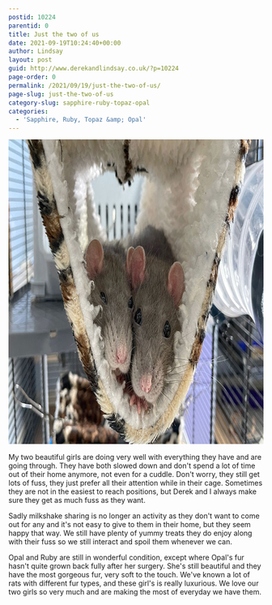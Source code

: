 ```yaml
---
postid: 10224
parentid: 0
title: Just the two of us
date: 2021-09-19T10:24:40+00:00
author: Lindsay
layout: post
guid: http://www.derekandlindsay.co.uk/?p=10224
page-order: 0
permalink: /2021/09/19/just-the-two-of-us/
page-slug: just-the-two-of-us
category-slug: sapphire-ruby-topaz-opal
categories:
  - 'Sapphire, Ruby, Topaz &amp; Opal'
---
```

<img src="/wp-content/uploads/2021/09/post_1313.jpg" alt="My two old age rats, Opal and Ruby snuggled in their hammock" title="My two old age rats, Opal and Ruby snuggled in their hammock" width="940" height="601" class="aligncenter size-full wp-image-10225" />

My two beautiful girls are doing very well with everything they have and are going through. They have both slowed down and don't spend a lot of time out of their home anymore, not even for a cuddle. Don't worry, they still get lots of fuss, they just prefer all their attention while in their cage. Sometimes they are not in the easiest to reach positions, but Derek and I always make sure they get as much fuss as they want.

Sadly milkshake sharing is no longer an activity as they don't want to come out for any and it's not easy to give to them in their home, but they seem happy that way. We still have plenty of yummy treats they do enjoy along with their fuss so we still interact and spoil them whenever we can.

Opal and Ruby are still in wonderful condition, except where Opal's fur hasn't quite grown back fully after her surgery. She's still beautiful and they have the most gorgeous fur, very soft to the touch. We've known a lot of rats with different fur types, and these girl's is really luxurious. We love our two girls so very much and are making the most of everyday we have them.